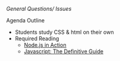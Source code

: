 *General Questions/ Issues*

Agenda Outline
- Students study CSS & html on their own
- Required Reading
    + [Node.js in Action](http://www.manning.com/cantelon/)
    + [Javascript: The Definitive Guide](http://www.amazon.com/JavaScript-Definitive-Guide-Activate-Guides-ebook/dp/B004XQX4K0/ref=sr_1_1?ie=UTF8&qid=1398124816&sr=8-1&keywords=javascript+the+definitive+guide)
